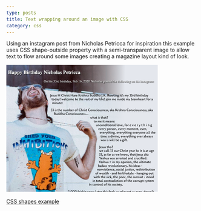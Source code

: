 ```yaml
---
type: posts
title: Text wrapping around an image with CSS
category: css
---
```


Using an instagram post from Nicholas Petricca for inspiration
this example uses CSS shape-outside property with a semi-transparent image
to allow text to flow around some images creating a magazine layout
kind of look.

[![css shapes example](/assets/images/cssshapes216.png)](/examples-of-CSS/shapes/)

[CSS shapes example](/examples-of-CSS/shapes/)
